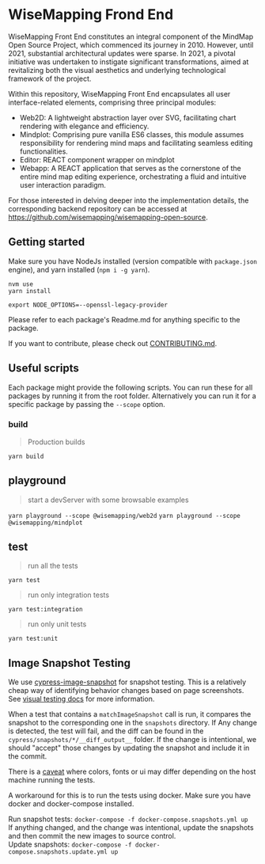 # WiseMapping Frond End 

WiseMapping Front End constitutes an integral component of the MindMap Open Source Project, which commenced its journey in 2010. However, until 2021, substantial architectural updates were sparse. In 2021, a pivotal initiative was undertaken to instigate significant transformations, aimed at revitalizing both the visual aesthetics and underlying technological framework of the project.

Within this repository, WiseMapping Front End encapsulates all user interface-related elements, comprising three principal modules:

* Web2D: A lightweight abstraction layer over SVG, facilitating chart rendering with elegance and efficiency.
* Mindplot: Comprising pure vanilla ES6 classes, this module assumes responsibility for rendering mind maps and facilitating seamless editing functionalities.
* Editor: REACT component wrapper on mindplot
* Webapp: A REACT application that serves as the cornerstone of the entire mind map editing experience, orchestrating a fluid and intuitive user interaction paradigm.

For those interested in delving deeper into the implementation details, the corresponding backend repository can be accessed at https://github.com/wisemapping/wisemapping-open-source.

## Getting started

Make sure you have NodeJs installed (version compatible with `package.json` engine), and yarn installed (`npm i -g yarn`).

```
nvm use
yarn install
```

```
export NODE_OPTIONS=--openssl-legacy-provider
```

Please refer to each package's Readme.md for anything specific to the package.

If you want to contribute, please check out [CONTRIBUTING.md](./CONTRIBUTING.md).

## Useful scripts

Each package might provide the following scripts. You can run these for all packages by running it from the root folder. Alternatively you can run it for a specific package by passing the `--scope` option.

### build

> Production builds

`yarn build`

## playground

> start a devServer with some browsable examples

`yarn playground --scope @wisemapping/web2d`
`yarn playground --scope @wisemapping/mindplot`

## test

> run all the tests

`yarn test`

> run only integration tests

`yarn test:integration`

> run only unit tests

`yarn test:unit`

## Image Snapshot Testing

We use [cypress-image-snapshot](https://www.npmjs.com/package/cypress-image-snapshot) for snapshot testing. This is a relatively cheap way of identifying behavior changes based on page screenshots. See [visual testing docs](https://docs.cypress.io/guides/tooling/visual-testing) for more information.

When a test that contains a `matchImageSnapshot` call is run, it compares the snapshot to the corresponding one in the `snapshots` directory. If Any change is detected, the test will fail, and the diff can be found in the `cypress/snapshots/*/__diff_output__` folder. If the change is intentional, we should "accept" those changes by updating the snapshot and include it in the commit.

There is a [caveat](https://github.com/jaredpalmer/cypress-image-snapshot/issues/98) where colors, fonts or ui may differ depending on the host machine running the tests.



A workaround for this is to run the tests using docker. Make sure you have docker and docker-compose installed.

Run snapshot tests: `docker-compose -f docker-compose.snapshots.yml up`  
If anything changed, and the change was intentional, update the snapshots and then commit the new images to source control.  
Update snapshots: `docker-compose -f docker-compose.snapshots.update.yml up`

